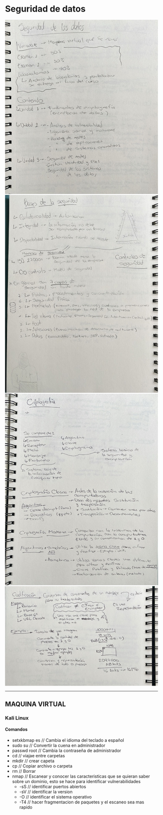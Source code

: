 # Seguridad de datos
![alt text](<imgNotas/Imagen de WhatsApp 2024-08-23 a las 13.16.16_831128dc.jpg>)
![alt text](<imgNotas/Imagen de WhatsApp 2024-08-23 a las 13.16.42_ce71eac4.jpg>)
![alt text](<imgNotas/Imagen de WhatsApp 2024-08-23 a las 13.17.02_ec21a126.jpg>)
![alt text](<imgNotas/Imagen de WhatsApp 2024-08-23 a las 13.17.48_27cadead.jpg>)

______________
## MAQUINA VIRTUAL
### Kali Linux

#### Comandos
* setxkbmap es // Cambia el idioma del teclado a español
* sudo su // Convertir la cuena en administrador
* passwd root //  Cambia la contraseña de administrador
* cd // viajae entre carpetas
* mkdir // crear capeta
* cp // Copiar archivo o carpeta
* rm  // Borrar
* nmap // Escanear y conocer las caracteristicas que se quieran saber sobre un dominio, esto se hace para identificar vulnerabilidades
    - -sS // identificar puertos abiertos
    - -sV // identificar la version
    - -O // identificar el sistema operativo
    - -T4 // hacer fragmentacion de paquetes y el escaneo sea mas rapido
